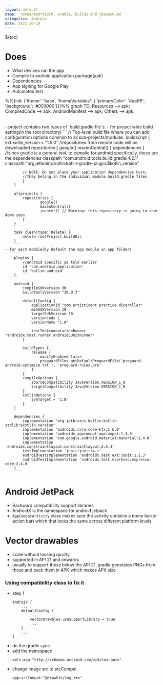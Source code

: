 ```yaml
---
layout: default
name: _notes/android/0. Gradle, builds and jetpack.md
categories: Android
date: 2021-10-19
---
```

<script 
    type="text/javascript"
    src="https://unpkg.com/mermaid@8.13.2/dist/mermaid.min.js">
</script>

<link 
  rel="stylesheet" 
  href="https://cdn.jsdelivr.net/npm/katex@0.13.18/dist/katex.min.css" integrity="sha384-zTROYFVGOfTw7JV7KUu8udsvW2fx4lWOsCEDqhBreBwlHI4ioVRtmIvEThzJHGET" crossorigin="anonymous">

<script defer 
  src="https://cdn.jsdelivr.net/npm/katex@0.13.18/dist/katex.min.js" integrity="sha384-GxNFqL3r9uRJQhR+47eDxuPoNE7yLftQM8LcxzgS4HT73tp970WS/wV5p8UzCOmb" crossorigin="anonymous">
</script>

<script defer 
  src="https://cdn.jsdelivr.net/npm/katex@0.13.18/dist/contrib/auto-render.min.js" integrity="sha384-vZTG03m+2yp6N6BNi5iM4rW4oIwk5DfcNdFfxkk9ZWpDriOkXX8voJBFrAO7MpVl" crossorigin="anonymous">
</script>
<script>
    document.addEventListener("DOMContentLoaded", function() {
        renderMathInElement(document.body, {
          // customised options
          // • auto-render specific keys, e.g.:
          delimiters: [
              {left: '$$', right: '$$', display: true},
              {left: '$', right: '$', display: false}
          ],
          // • rendering keys, e.g.:
          throwOnError : false
        });
    });
</script>
${toc}
<br>

# Does
- What devices run the app
- Compile to android application package(apk)
- Dependencies
- App signing for Google Play
- Automated test
<div class="mermaid">%%{init: {'theme': 'base', 'themeVariables': { 'primaryColor': '#aaffff', 'background': '#000000'}}}%%
graph TD;
	Resources --> apk;
	CompiledCode --> apk;
	AndroidManifest --> apk;
	Others --> apk;
</div><br><br>
- project contains two types of `build.gradle file`s:
	- for project wide build setting(in the root directory)
		```
		// Top-level build file where you can add configuration options common to all sub-projects/modules.
		buildscript {
			ext.kotlin_version = "1.5.0"
			//repositories from remote code will be downloaded
			repositories {
				google()
				mavenCentral()
			}
			dependencies {
			//since gradle is a general tool, to compile for android specifically, these are the dependencies
			classpath "com.android.tools.build:gradle:4.2.1"
			classpath "org.jetbrains.kotlin:kotlin-gradle-plugin:$kotlin_version"

			// NOTE: Do not place your application dependencies here; 
			//they belong in the individual module build.gradle files
			}
		}

		allprojects {
			repositories {
					google()
					mavenCentral()
					jcenter() // Warning: this repository is going to shut down soon
			}
		}

		task clean(type: Delete) {
			delete rootProject.buildDir
		}
		```
	- for each module(by default the app module in app folder)
		```
		plugins {
			//android specific as told earlier
			id 'com.android.application'
			id 'kotlin-android'
		}

		android {
			compileSdkVersion 30
			buildToolsVersion "30.0.3"

			defaultConfig {
				applicationId "com.artisticent.practice.diceroller"
				minSdkVersion 19
				targetSdkVersion 30
				versionCode 1
				versionName "1.0"

				testInstrumentationRunner "androidx.test.runner.AndroidJUnitRunner"
			}

			buildTypes {
				release {
					minifyEnabled false
					proguardFiles getDefaultProguardFile('proguard-android-optimize.txt'), 'proguard-rules.pro'
				}
			}
			compileOptions {
				sourceCompatibility JavaVersion.VERSION_1_8
				targetCompatibility JavaVersion.VERSION_1_8
			}
			kotlinOptions {
				jvmTarget = '1.8'
			}
		}

		dependencies {
			implementation "org.jetbrains.kotlin:kotlin-stdlib:$kotlin_version"
			implementation 'androidx.core:core-ktx:1.6.0'
			implementation 'androidx.appcompat:appcompat:1.3.0'
			implementation 'com.google.android.material:material:1.4.0'
			implementation 'androidx.constraintlayout:constraintlayout:2.0.4'
			testImplementation 'junit:junit:4.+'
			androidTestImplementation 'androidx.test.ext:junit:1.1.3'
			androidTestImplementation 'androidx.test.espresso:espresso-core:3.4.0'
		}
		```
		
# Android JetPack
- Backward compatibility support libraries
- AndroidX is the namespace for android jetpack
- `AppCompatActivity`  class makes sure the activity contains a menu bar(or action bar) which that looks the  same across different platform levels

# Vector drawables
- scale without loosing quality
- supported in API 21 and onwards
- usually to support these below the API 21, gradle generates PNGs from these and pack them in APK which makes APK size
### Using compatibility class to fix it
- step 1
	```
	android {
		...
		defaultConfig {
			...
			vectorDrawbles.useSupportLibrary = true
			...
		}
		...
	}
	```
- do the gradle sync
- add the namespace
	```
	xmls:app:"http://schemas.android.com/apk/res-auto"
	```
- change image src to srcCompat
	```
	app:srcCompat:"@drawble/img_res"
	```